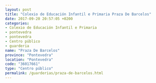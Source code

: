 ```yaml
---
layout: post
title: "Colexio de Educación Infantil e Primaria Praza De Barcelos"
date: 2017-09-20 20:57:05 +0200
categories:
- Colexio de Educación Infantil e Primaria
- pontevedra
- pontevedra
- Centro público
- guarderia
name: "Praza De Barcelos"
province: "Pontevedra"
location: "Pontevedra"
code: "36017661"
type: "Centro público"
permalink: /guarderias/praza-de-barcelos.html
---
```

